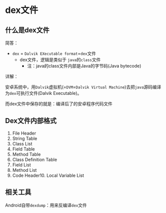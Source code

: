 # dex文件

## 什么是dex文件

简答：

* `dex` = `Dalvik EXecutable format`=`dex`文件
  * dex文件，逻辑是类似于 `java`的`class`文件
    * 注：java的class文件内部是Java的字节码(Java bytecode)

详解：

安卓系统中，用`Dalvik`虚拟机(=`DVM`=`Dalvik Virtual Machine`)去把`java`源码编译为`dex`可执行文件(Dalvik Executable)。

而dex文件中保存的就是：编译后了的安卓程序代码文件

## Dex文件内部格式

1. File Header
2. String Table
3. Class List
4. Field Table
5. Method Table
6. Class Definition Table
7. Field List
8. Method List
9. Code Header10. Local Variable List

## 相关工具

Android自带`dexdump`：用来反编译`dex`文件
